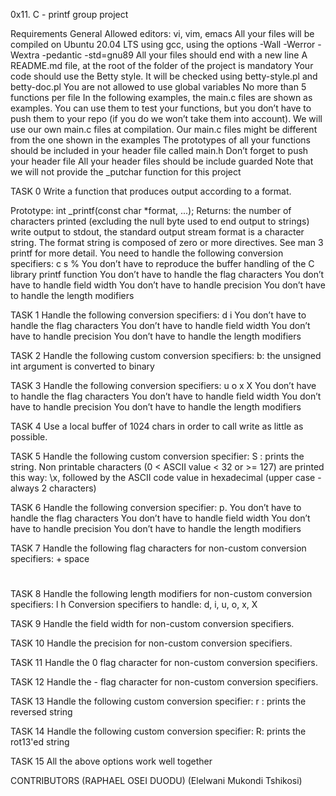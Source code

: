 0x11. C - printf group project

Requirements
General
Allowed editors: vi, vim, emacs
All your files will be compiled on Ubuntu 20.04 LTS using gcc, using the options -Wall -Werror -Wextra -pedantic -std=gnu89
All your files should end with a new line
A README.md file, at the root of the folder of the project is mandatory
Your code should use the Betty style. It will be checked using betty-style.pl and betty-doc.pl
You are not allowed to use global variables
No more than 5 functions per file
In the following examples, the main.c files are shown as examples. You can use them to test your functions, but you don’t have to push them to your repo (if you do we won’t take them into account). We will use our own main.c files at compilation. Our main.c files might be different from the one shown in the examples
The prototypes of all your functions should be included in your header file called main.h
Don’t forget to push your header file
All your header files should be include guarded
Note that we will not provide the _putchar function for this project

TASK 0
Write a function that produces output according to a format.

Prototype: int _printf(const char *format, ...);
Returns: the number of characters printed (excluding the null byte used to end output to strings)
write output to stdout, the standard output stream
format is a character string. The format string is composed of zero or more directives. See man 3 printf for more detail. You need to handle the following conversion specifiers:
c
s
%
You don’t have to reproduce the buffer handling of the C library printf function
You don’t have to handle the flag characters
You don’t have to handle field width
You don’t have to handle precision
You don’t have to handle the length modifiers

TASK 1
Handle the following conversion specifiers:
d
i
You don’t have to handle the flag characters
You don’t have to handle field width
You don’t have to handle precision
You don’t have to handle the length modifiers

TASK 2
Handle the following custom conversion specifiers:
b: the unsigned int argument is converted to binary

TASK 3
Handle the following conversion specifiers:
u
o
x
X
You don’t have to handle the flag characters
You don’t have to handle field width
You don’t have to handle precision
You don’t have to handle the length modifiers

TASK 4
Use a local buffer of 1024 chars in order to call write as little as possible.

TASK 5
Handle the following custom conversion specifier:
S : prints the string.
Non printable characters (0 < ASCII value < 32 or >= 127) are printed this way: \x, followed by the ASCII code value in hexadecimal (upper case - always 2 characters)

TASK 6
Handle the following conversion specifier: p.
You don’t have to handle the flag characters
You don’t have to handle field width
You don’t have to handle precision
You don’t have to handle the length modifiers

TASK 7
Handle the following flag characters for non-custom conversion specifiers:
+
space
#

TASK 8
Handle the following length modifiers for non-custom conversion specifiers:
l
h
Conversion specifiers to handle: d, i, u, o, x, X

TASK 9
Handle the field width for non-custom conversion specifiers.

TASK 10
Handle the precision for non-custom conversion specifiers.

TASK 11
Handle the 0 flag character for non-custom conversion specifiers.

TASK 12
Handle the - flag character for non-custom conversion specifiers.

TASK 13
Handle the following custom conversion specifier:
r : prints the reversed string

TASK 14
Handle the following custom conversion specifier:
R: prints the rot13'ed string

TASK 15
All the above options work well together


CONTRIBUTORS
(RAPHAEL OSEI DUODU)
(Elelwani Mukondi Tshikosi)
